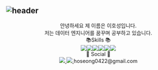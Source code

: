 ## ![header](https://capsule-render.vercel.app/api?type=rounded&color=gradient&text=%20Welcome%20&height=300&fontSize=100&textBg=true)



<center>안녕하세요 제 이름은 이호성입니다.</center>
<center>저는 데이터 엔지니어를 꿈꾸며 공부하고 있습니다.</center>

<center> 📚Skills 📚</center>

<center> <img src="https://img.shields.io/badge/Python-3776AB?style=for-the-badge&logo=Python&logoColor=white"><img src="https://img.shields.io/badge/Apache Spark-E25A1C?style=for-the-badge&logo=Apache Spark&logoColor=white"><img src="https://img.shields.io/badge/Apache Airflow-017CEE?style=for-the-badge&logo=Apache Airflow&logoColor=white"><img src="https://img.shields.io/badge/Apache Kafka-231F20?style=for-the-badge&logo=Apache Kafka&logoColor=white"><img src="https://img.shields.io/badge/MySQL-4479A1?style=for-the-badge&logo=MySQL&logoColor=white"><img src="https://img.shields.io/badge/MongoDB-47A248?style=for-the-badge&logo=MongoDB&logoColor=white"> </center>



<center>📧 Social 📧</center>

<center> <a href="www.notion.so/data-explorer"> <img src="https://img.shields.io/badge/Notion-000000?style=for-the-badge&logo=Notion&logoColor=white"> </a> <a href="mailto:"hoseong0422@gmail.com"> <img src="https://img.shields.io/badge/Gmail-EA4335?style=for-the-badge&logo=Gmail&logoColor=white"> </a>hoseong0422@gmail.com </center>